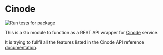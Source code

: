 # Cinode
![Run tests for package](https://github.com/polarsquad/cinode/workflows/Run%20tests%20for%20package/badge.svg)

This is a Go module to function as a REST API wrapper for [Cinode](https://cinode.com) service.

It is trying to fullfil all the features listed in the Cinode API reference [documentation](https://api.cinode.com/docs/index.html).
